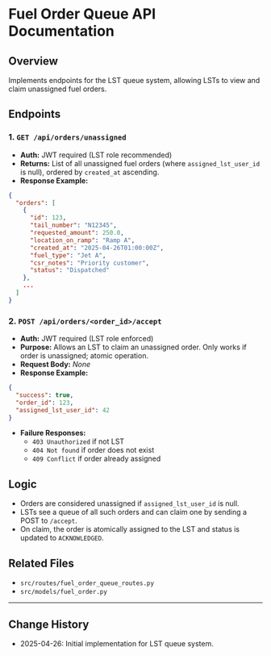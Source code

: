 # Fuel Order Queue API Documentation

## Overview
Implements endpoints for the LST queue system, allowing LSTs to view and claim unassigned fuel orders.

## Endpoints

### 1. `GET /api/orders/unassigned`
- **Auth:** JWT required (LST role recommended)
- **Returns:** List of all unassigned fuel orders (where `assigned_lst_user_id` is null), ordered by `created_at` ascending.
- **Response Example:**
```json
{
  "orders": [
    {
      "id": 123,
      "tail_number": "N12345",
      "requested_amount": 250.0,
      "location_on_ramp": "Ramp A",
      "created_at": "2025-04-26T01:00:00Z",
      "fuel_type": "Jet A",
      "csr_notes": "Priority customer",
      "status": "Dispatched"
    },
    ...
  ]
}
```

### 2. `POST /api/orders/<order_id>/accept`
- **Auth:** JWT required (LST role enforced)
- **Purpose:** Allows an LST to claim an unassigned order. Only works if order is unassigned; atomic operation.
- **Request Body:** _None_
- **Response Example:**
```json
{
  "success": true,
  "order_id": 123,
  "assigned_lst_user_id": 42
}
```
- **Failure Responses:**
  - `403 Unauthorized` if not LST
  - `404 Not found` if order does not exist
  - `409 Conflict` if order already assigned

## Logic
- Orders are considered unassigned if `assigned_lst_user_id` is null.
- LSTs see a queue of all such orders and can claim one by sending a POST to `/accept`.
- On claim, the order is atomically assigned to the LST and status is updated to `ACKNOWLEDGED`.

## Related Files
- `src/routes/fuel_order_queue_routes.py`
- `src/models/fuel_order.py`

---

## Change History
- 2025-04-26: Initial implementation for LST queue system.

